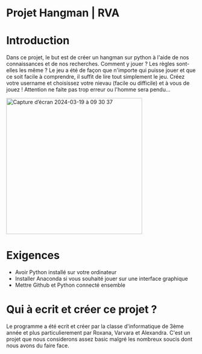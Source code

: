 # Projet Hangman | RVA
# Introduction 
Dans ce projet, le but est de créer un hangman sur python à l'aide de nos connaissances et de nos recherches. Comment y jouer ? Les règles sont-elles les même ? Le jeu a été de façon que n'importe qui puisse jouer et que ce soit facile à comprendre, il suffit de lire tout simplement le jeu. Créez votre username et choisissez votre nievau (facile ou difficile) et à vous de jouez ! Attention ne faite pas trop erreur ou l'homme sera pendu...


<img width="360" alt="Capture d’écran 2024-03-19 à 09 30 37" src="https://github.com/varioucha/projet_hangman/assets/156777055/90de579f-f09a-43e3-b2f6-d50d7a5fde8a">

# Exigences 
* Avoir Python installé sur votre ordinateur
* Installer Anaconda si vous souhaité jouer sur une interface graphique
* Mettre Github et Python connecté ensemble

# Qui à ecrit et créer ce projet ? 
Le programme a été ecrit et créer par la classe d'informatique de 3ème année et plus particulierement par Roxana, Varvara et Alexandra. C'est un projet que nous considerons assez basic malgré les nombreux soucis dont nous avons du faire face.  
